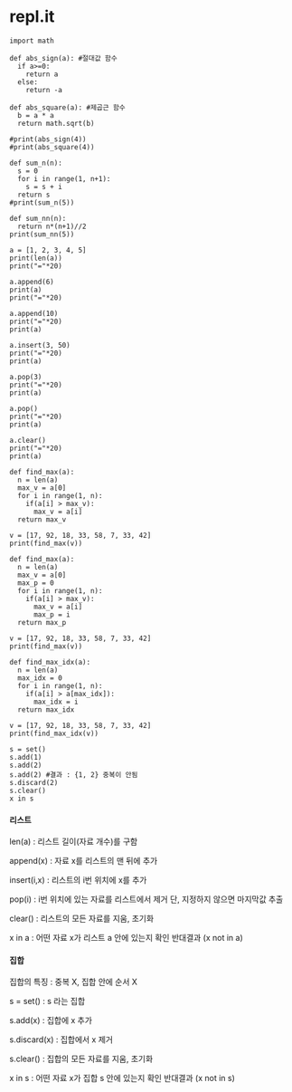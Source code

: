 # repl.it
```
import math

def abs_sign(a): #절대값 함수
  if a>=0:
    return a
  else:
    return -a

def abs_square(a): #제곱근 함수
  b = a * a
  return math.sqrt(b)

#print(abs_sign(4))
#print(abs_square(4))

def sum_n(n):
  s = 0
  for i in range(1, n+1):
    s = s + i
  return s
#print(sum_n(5))

def sum_nn(n):
  return n*(n+1)//2 
print(sum_nn(5))
```

```
a = [1, 2, 3, 4, 5]
print(len(a))
print("="*20)

a.append(6)
print(a)
print("="*20)

a.append(10)
print("="*20)
print(a)

a.insert(3, 50)
print("="*20)
print(a)

a.pop(3)
print("="*20)
print(a)

a.pop()
print("="*20)
print(a)

a.clear()
print("="*20)
print(a)
```

```
def find_max(a):
  n = len(a)
  max_v = a[0]
  for i in range(1, n):
    if(a[i] > max_v):
      max_v = a[i]
  return max_v

v = [17, 92, 18, 33, 58, 7, 33, 42]
print(find_max(v))
```

```
def find_max(a):
  n = len(a)
  max_v = a[0]
  max_p = 0
  for i in range(1, n):
    if(a[i] > max_v):
      max_v = a[i]
      max_p = i
  return max_p

v = [17, 92, 18, 33, 58, 7, 33, 42]
print(find_max(v))
```

```
def find_max_idx(a):
  n = len(a)
  max_idx = 0
  for i in range(1, n):
    if(a[i] > a[max_idx]):
      max_idx = i
  return max_idx

v = [17, 92, 18, 33, 58, 7, 33, 42]
print(find_max_idx(v))
```

```
s = set()
s.add(1)
s.add(2)
s.add(2) #결과 : {1, 2} 중복이 안됨
s.discard(2)
s.clear()
x in s
```
#### 리스트
len(a) : 리스트 길이(자료 개수)를 구함

append(x) : 자료 x를 리스트의 맨 뒤에 추가

insert(i,x) : 리스트의 i번 위치에 x를 추가

pop(i) : i번 위치에 있는 자료를 리스트에서 제거
단, 지정하지 않으면 마지막값 추출

clear() : 리스트의 모든 자료를 지움, 초기화

x in a : 어떤 자료 x가 리스트 a 안에 있는지 확인
반대결과 (x not in a)


#### 집합
집합의 특징 : 중복 X, 집합 안에 순서 X

s = set() : s 라는 집합

s.add(x) : 집합에 x 추가

s.discard(x) : 집합에서 x 제거

s.clear() : 집합의 모든 자료를 지움, 초기화

x in s : 어떤 자료 x가 집합 s 안에 있는지 확인
반대결과 (x not in s)
